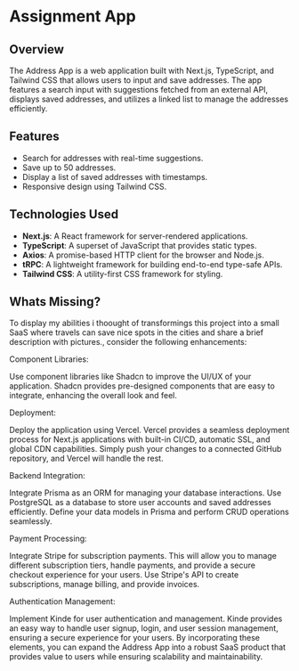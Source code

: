 # Assignment App

## Overview

The Address App is a web application built with Next.js, TypeScript, and Tailwind CSS that allows users to input and save addresses. The app features a search input with suggestions fetched from an external API, displays saved addresses, and utilizes a linked list to manage the addresses efficiently.

## Features

- Search for addresses with real-time suggestions.
- Save up to 50 addresses.
- Display a list of saved addresses with timestamps.
- Responsive design using Tailwind CSS.

## Technologies Used

- **Next.js**: A React framework for server-rendered applications.
- **TypeScript**: A superset of JavaScript that provides static types.
- **Axios**: A promise-based HTTP client for the browser and Node.js.
- **tRPC**: A lightweight framework for building end-to-end type-safe APIs.
- **Tailwind CSS**: A utility-first CSS framework for styling.

## Whats Missing?

To display my abilities i thoought of transformings this project into a small SaaS where travels can save nice spots in the cities and share a brief description with pictures., consider the following enhancements:

Component Libraries:

Use component libraries like Shadcn to improve the UI/UX of your application. Shadcn provides pre-designed components that are easy to integrate, enhancing the overall look and feel.

Deployment:

Deploy the application using Vercel. Vercel provides a seamless deployment process for Next.js applications with built-in CI/CD, automatic SSL, and global CDN capabilities. Simply push your changes to a connected GitHub repository, and Vercel will handle the rest.

Backend Integration:

Integrate Prisma as an ORM for managing your database interactions. Use PostgreSQL as a database to store user accounts and saved addresses efficiently. Define your data models in Prisma and perform CRUD operations seamlessly.

Payment Processing:

Integrate Stripe for subscription payments. This will allow you to manage different subscription tiers, handle payments, and provide a secure checkout experience for your users. Use Stripe's API to create subscriptions, manage billing, and provide invoices.

Authentication Management:

Implement Kinde for user authentication and management. Kinde provides an easy way to handle user signup, login, and user session management, ensuring a secure experience for your users.
By incorporating these elements, you can expand the Address App into a robust SaaS product that provides value to users while ensuring scalability and maintainability.



